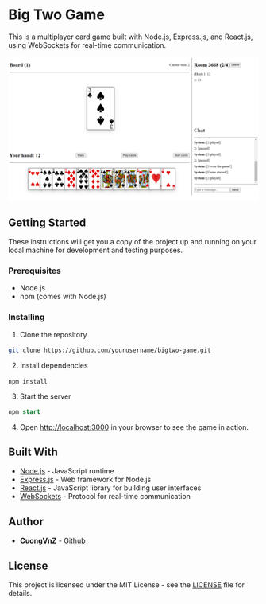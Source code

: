 Big Two Game
============

This is a multiplayer card game built with Node.js, Express.js, and React.js, using WebSockets for real-time communication.

![alt text](images/screenshot.png)

Getting Started
---------------

These instructions will get you a copy of the project up and running on your local machine for development and testing purposes.

### Prerequisites

*   Node.js
*   npm (comes with Node.js)

### Installing

1.  Clone the repository

```bash
git clone https://github.com/yourusername/bigtwo-game.git
```

2.  Install dependencies

`npm install`

3.  Start the server

```sql
npm start
```

4.  Open [http://localhost:3000](http://localhost:3000) in your browser to see the game in action.

Built With
----------

*   [Node.js](https://nodejs.org/) - JavaScript runtime
*   [Express.js](https://expressjs.com/) - Web framework for Node.js
*   [React.js](https://reactjs.org/) - JavaScript library for building user interfaces
*   [WebSockets](https://developer.mozilla.org/en-US/docs/Web/API/WebSockets_API) - Protocol for real-time communication

Author
------

*   **CuongVnZ** - [Github](https://github.com/CuongVnZ)

License
-------

This project is licensed under the MIT License - see the [LICENSE](LICENSE) file for details.